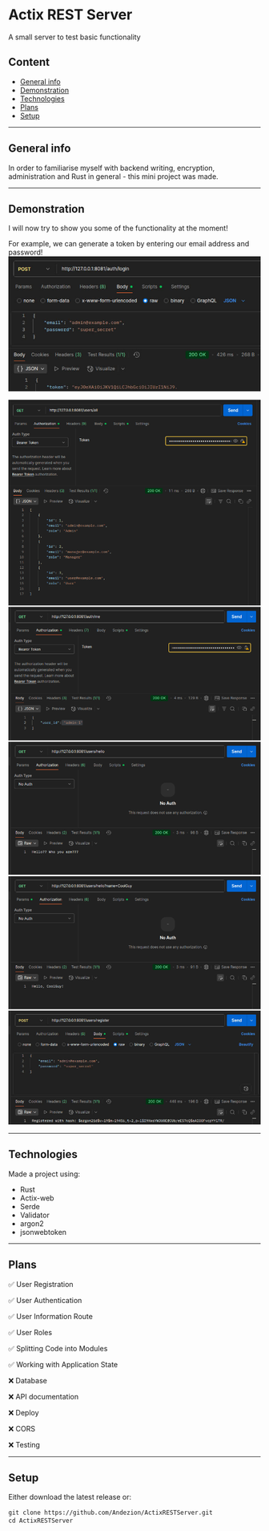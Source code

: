 # Actix REST Server
A small server to test basic functionality

## Content
* [General info](#general-info)
* [Demonstration](#demonstration)
* [Technologies](#technologies)
* [Plans](#plans)
* [Setup](#setup)
---

## General info
In order to familiarise myself with backend writing, encryption, administration and Rust in general - this mini project was made.

---

## Demonstration
I will now try to show you some of the functionality at the moment!

For example, we can generate a token by entering our email address and password!
![ActixRESTServer](./photo/photo1.png)


![ActixRESTServer](./photo/photo2.png)
![ActixRESTServer](./photo/photo3.png)
![ActixRESTServer](./photo/photo4.png)
![ActixRESTServer](./photo/photo5.png)
![ActixRESTServer](./photo/photo6.png)

---

## Technologies
Made a project using:
* Rust
* Actix-web
* Serde
* Validator
* argon2
* jsonwebtoken
  
---

## Plans

✅ User Registration

✅ User Authentication

✅ User Information Route

✅ User Roles

✅ Splitting Code into Modules

✅ Working with Application State

❌ Database

❌ API documentation 

❌ Deploy

❌ CORS

❌ Testing

---

## Setup
Either download the latest release or:
```
git clone https://github.com/Andezion/ActixRESTServer.git
cd ActixRESTServer
```
